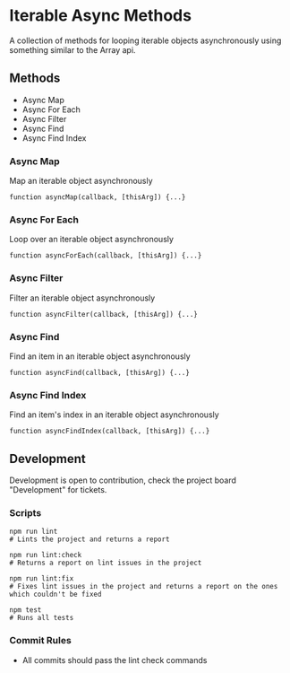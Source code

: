 # Iterable Async Methods

A collection of methods for looping iterable objects asynchronously using something similar to the Array api.

## Methods

* Async Map
* Async For Each
* Async Filter
* Async Find
* Async Find Index

### Async Map

Map an iterable object asynchronously
```
function asyncMap(callback, [thisArg]) {...}
```

### Async For Each

Loop over an iterable object asynchronously
```
function asyncForEach(callback, [thisArg]) {...}
```

### Async Filter 

Filter an iterable object asynchronously
```
function asyncFilter(callback, [thisArg]) {...}
```

### Async Find

Find an item in an iterable object asynchronously
```
function asyncFind(callback, [thisArg]) {...}
```

### Async Find Index

Find an item's index in an iterable object asynchronously
```
function asyncFindIndex(callback, [thisArg]) {...}
```

## Development

Development is open to contribution, check the project board "Development" for tickets.

### Scripts

```
npm run lint
# Lints the project and returns a report

npm run lint:check
# Returns a report on lint issues in the project

npm run lint:fix
# Fixes lint issues in the project and returns a report on the ones which couldn't be fixed

npm test
# Runs all tests
```

### Commit Rules

* All commits should pass the lint check commands